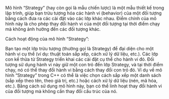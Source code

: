 Mô hình “Strategy” (hay còn gọi là mẫu chiến lược) là một mẫu thiết kế trong lập trình, giúp bạn trừu tượng hóa các hành vi (behavior) của một đối tượng bằng cách đưa ra các cài đặt vào các lớp khác nhau. 
Điểm chính của mô hình này là cho phép thay đổi hành vi của một đối tượng tại thời điểm chạy mà không ảnh hưởng đến các đối tượng khác.

Cách hoạt động của mô hình “Strategy”:

Bạn tạo một lớp trừu tượng (thường gọi là Strategy) để đại diện cho một hành vi cụ thể (ví dụ: thuật toán sắp xếp, cách xử lý dữ liệu, etc.).
Các lớp con kế thừa từ Strategy triển khai các cài đặt cụ thể cho hành vi đó.
Đối tượng sử dụng hành vi này giữ một con trỏ đến lớp Strategy, và tại thời điểm chạy, nó có thể thay đổi hành vi bằng cách thay đổi con trỏ đó.
Ví dụ về mô hình “Strategy” trong C++ có thể là việc chọn cách sắp xếp một danh sách (sắp xếp theo tên, theo giá trị, etc.) hoặc cách xử lý dữ liệu (nén, mã hóa, etc.). 
Bằng cách sử dụng mô hình này, bạn có thể linh hoạt thay đổi hành vi của đối tượng mà không cần thay đổi cấu trúc của nó.
